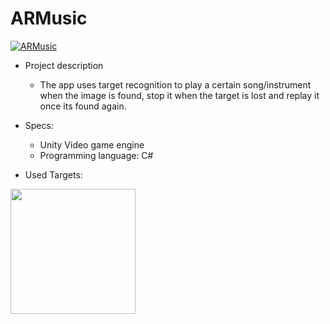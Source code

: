 # ARMusic

[![ARMusic](https://i.imgur.com/I6aRKrR.png=100x)](https://www.youtube.com/watch?v=sUBnw9nx9Kw&feature=youtu.be "ARMusic")

 
 
- Project description
  - The app uses target recognition to play a certain song/instrument when the image is found, stop it when the target is lost and replay it once its found again.
 
- Specs:
  - Unity Video game engine
  - Programming language: C#



- Used Targets:
 <img src="https://i.imgur.com/E4KR5zZ.jpg" width="200" height="200">
 
 
